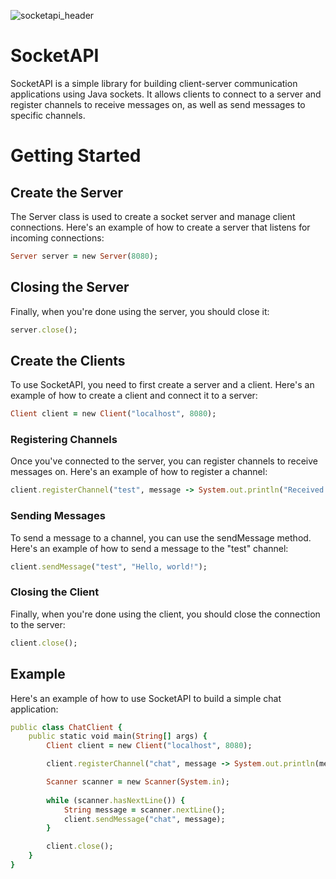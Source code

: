 ![socketapi_header](https://user-images.githubusercontent.com/30220428/230950356-b75bcc70-3c49-4913-ab40-8beaf349be37.png)

# SocketAPI

SocketAPI is a simple library for building client-server communication applications using Java sockets. 
It allows clients to connect to a server and register channels to receive messages on, 
as well as send messages to specific channels.

# Getting Started

## Create the Server

The Server class is used to create a socket server and manage client connections. 
Here's an example of how to create a server that listens for incoming connections:

```ruby
Server server = new Server(8080);
```

## Closing the Server

Finally, when you're done using the server, you should close it:

```ruby
server.close();
```

## Create the Clients

To use SocketAPI, you need to first create a server and a client. 
Here's an example of how to create a client and connect it to a server:

```ruby
Client client = new Client("localhost", 8080);
```

### Registering Channels

Once you've connected to the server, you can register channels to receive messages on. 
Here's an example of how to register a channel:

```ruby
client.registerChannel("test", message -> System.out.println("Received message: " + message));
```

### Sending Messages

To send a message to a channel, you can use the sendMessage method. 
Here's an example of how to send a message to the "test" channel:

```ruby
client.sendMessage("test", "Hello, world!");
```

### Closing the Client

Finally, when you're done using the client, you should close the connection to the server:

```ruby
client.close();
```

## Example

Here's an example of how to use SocketAPI to build a simple chat application:



```ruby
public class ChatClient {
    public static void main(String[] args) {
        Client client = new Client("localhost", 8080);

        client.registerChannel("chat", message -> System.out.println(message));

        Scanner scanner = new Scanner(System.in);
        
        while (scanner.hasNextLine()) {
            String message = scanner.nextLine();
            client.sendMessage("chat", message);
        }

        client.close();
    }
}
```
